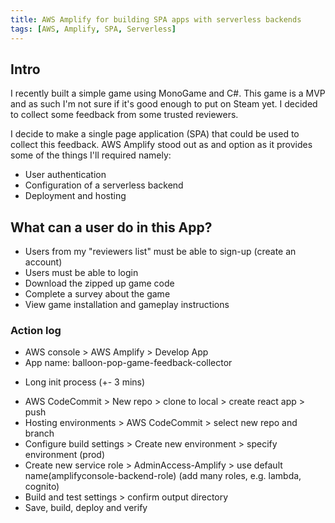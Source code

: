 ```yaml
---
title: AWS Amplify for building SPA apps with serverless backends
tags: [AWS, Amplify, SPA, Serverless]
---
```


## Intro
I recently built a simple game using MonoGame and C#. This game is a MVP and as such I'm not sure if it's good enough to put on Steam yet. I decided to collect some feedback from some trusted reviewers.

I decide to make a single page application (SPA) that could be used to collect this feedback. AWS Amplify stood out as and option as it provides some of the things I'll required namely:

- User authentication
- Configuration of a serverless backend
- Deployment and hosting

## What can a user do in this App?
- Users from my "reviewers list" must be able to sign-up (create an account)
- Users must be able to login
- Download the zipped up game code
- Complete a survey about the game
- View game installation and gameplay instructions


### Action log
- AWS console > AWS Amplify > Develop App
- App name: balloon-pop-game-feedback-collector
* Long init process (+- 3 mins)
- AWS CodeCommit > New repo > clone to local > create react app > push
- Hosting environments > AWS CodeCommit > select new repo and branch
- Configure build settings > Create new environment > specify environment (prod)
- Create new service role > AdminAccess-Amplify > use default name(amplifyconsole-backend-role) (add many roles, e.g. lambda, cognito)
- Build and test settings > confirm output directory
- Save, build, deploy and verify


